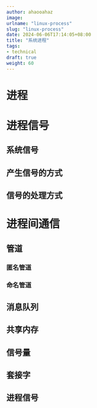 ```yaml
---
author: ahaooahaz
image:
urlname: "linux-process"
slug: "linux-process"
date: 2024-06-06T17:14:05+08:00
title: "系统进程"
tags:
- technical
draft: true
weight: 60
---
```

<!--more-->
# 进程
# 进程信号
## 系统信号
## 产生信号的方式
## 信号的处理方式
# 进程间通信
## 管道
### 匿名管道
### 命名管道
## 消息队列
## 共享内存
## 信号量
## 套接字
## 进程信号
